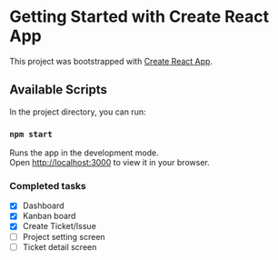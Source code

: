 # Getting Started with Create React App

This project was bootstrapped with [Create React App](https://github.com/facebook/create-react-app).

## Available Scripts

In the project directory, you can run:

### `npm start`

Runs the app in the development mode.\
Open [http://localhost:3000](http://localhost:3000) to view it in your browser.


### Completed tasks

- [x] Dashboard
- [x] Kanban board
- [x] Create Ticket/Issue
- [ ] Project setting screen
- [ ] Ticket detail screen
